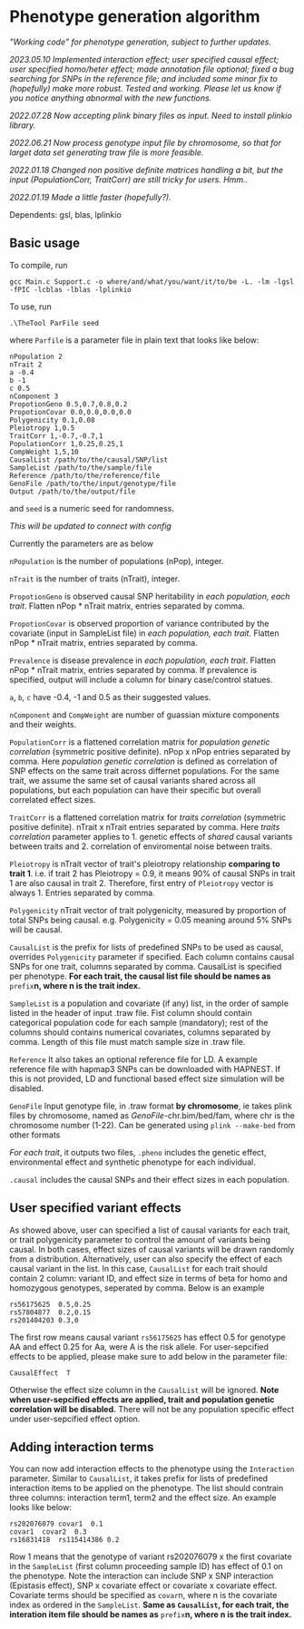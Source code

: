 # Phenotype generation algorithm

_"Working code" for phenotype generation, subject to further updates._

_2023.05.10 Implemented interaction effect; user specified causal effect; user specified homo/heter effect; made annotation file optional; fixed a bug searching for SNPs in the reference file; and included some minor fix to (hopefully) make more robust. Tested and working. Please let us know if you notice anything abnormal with the new functions._

_2022.07.28 Now accepting plink binary files as input. Need to install plinkio library._

_2022.06.21 Now process genotype input file by chromosome, so that for larget data set generating traw file is more feasible._


_2022.01.18 Changed non positive definite matrices handling a bit, but the input (PopulationCorr, TraitCorr) are still tricky for users._
_Hmm.._

_2022.01.19 Made a little faster (hopefully?)._

Dependents: gsl, blas, lplinkio

## Basic usage

To compile, run 
```
gcc Main.c Support.c -o where/and/what/you/want/it/to/be -L. -lm -lgsl -fPIC -lcblas -lblas -lplinkio
```

To use, run
```
.\TheTool ParFile seed
```
where ```Parfile``` is a parameter file in plain text that looks like below: 
```
nPopulation 2
nTrait 2
a -0.4
b -1
c 0.5
nComponent 3
PropotionGeno 0.5,0.7,0.8,0.2
PropotionCovar 0.0,0.0,0.0,0.0
Polygenicity 0.1,0.08
Pleiotropy 1,0.5
TraitCorr 1,-0.7,-0.7,1
PopulationCorr 1,0.25,0.25,1
CompWeight 1,5,10
CausalList /path/to/the/causal/SNP/list
SampleList /path/to/the/sample/file
Reference /path/to/the/reference/file
GenoFile /path/to/the/input/genotype/file
Output /path/to/the/output/file
```
and ```seed``` is a numeric seed for randomness.

_This will be updated to connect with config_

Currently the parameters are as below

```nPopulation``` is the number of populations (nPop), integer.

```nTrait``` is the number of traits (nTrait), integer.

```PropotionGeno``` is observed causal SNP heritability in _each population, each trait_. Flatten nPop * nTrait matrix, entries separated by comma.

```PropotionCovar``` is observed proportion of variance contributed by the covariate (input in SampleList file) in _each population, each trait_. Flatten nPop * nTrait matrix, entries separated by comma.

```Prevalence``` is disease prevalence in _each population, each trait_. Flatten nPop * nTrait matrix, entries separated by comma. If prevalence is specified, output will include a column for binary case/control statues.

```a```, ```b```, ```c``` have -0.4, -1 and 0.5 as their suggested values.

```nComponent``` and ```CompWeight``` are number of guassian mixture components and their weights.

```PopulationCorr``` is a flattened correlation matrix for _population genetic correlation_ (symmetric positive definite). nPop x nPop entries separated by comma. Here _population genetic correlation_ is defined as correlation of SNP effects on the same trait across differnet populations. For the same trait, we assume the same set of causal variants shared across all populations, but each population can have their specific but overall correlated effect sizes.

```TraitCorr``` is a flattened correlation matrix for _traits correlation_ (symmetric positive definite). nTrait x nTrait entries separated by comma. Here _traits correlation_ parameter applies to 1. genetic effects of _shared_ causal variants between traits and 2. correlation of enviromental noise between traits.

```Pleiotropy``` is nTrait vector of trait's pleiotropy relationship **comparing to trait 1**. i.e. if trait 2 has Pleiotropy = 0.9, it means 90% of causal SNPs in trait 1 are also causal in trait 2. Therefore, first entry of ```Pleiotropy``` vector is always 1. Entries separated by comma.

```Polygenicity``` nTrait vector of trait polygenicity, measured by proportion of total SNPs being causal. e.g. Polygenicity = 0.05 meaning around 5% SNPs will be causal.

```CausalList``` is the prefix for lists of predefined SNPs to be used as causal, overrides ```Polygenicity``` parameter if specified. Each column contains causal SNPs for one trait, columns separated by comma. CausalList is specified per phenotype. **For each trait, the causal list file should be names as**  ```prefix```**n, where n is the trait index.**

```SampleList``` is a population and covariate (if any) list, in the order of sample listed in the header of input .traw file. Fist column should contain categorical population code for each sample (mandatory); rest of the columns should contains numerical covariates, columns separated by comma. Length of this file must match sample size in .traw file.

```Reference``` It also takes an optional reference file for LD. A example reference file with hapmap3 SNPs can be downloaded with HAPNEST. If this is not provided, LD and functional based effect size simulation will be disabled.

```GenoFile``` Input genotype file, in .traw format **by chromosome**, ie takes plink files by chromosome, named as _GenoFile_-chr.bim/bed/fam, where chr is the chromosome number (1-22). Can be generated using ```plink --make-bed``` from other formats

_For each trait_, it outputs two files, ```.pheno``` includes the genetic effect, environmental effect and synthetic phenotype for each individual.

```.causal``` includes the causal SNPs and their effect sizes in each population.

## User specified variant effects

As showed above, user can specified a list of causal variants for each trait, or trait polygenicity parameter to control the amount of variants being causal. In both cases, effect sizes of causal variants will be drawn randomly from a distribution. Alternatively, user can also specify the effect of each causal variant in the list. In this case, ```CausalList``` for each trait should contain 2 column: variant ID, and effect size in terms of beta for homo and homozygous genotypes, seperated by comma. Below is an example
```
rs56175625  0.5,0.25
rs57804877  0.2,0.15
rs201404203 0.3,0
```
The first row means causal variant ```rs56175625``` has effect 0.5 for genotype AA and effect 0.25 for Aa, were A is the risk allele. 
For user-sepcified effects to be applied, please make sure to add below in the parameter file:
```
CausalEffect  T
```
Otherwise the effect size column in the ```CausalList``` will be ignored.
**Note when user-sepcified effects are applied, trait and population genetic correlation will be disabled.** There will not be any population specific effect under user-sepcified effect option. 

## Adding interaction terms

You can now add interaction effects to the phenotype using the ```Interaction``` parameter. Similar to ```CausalList```, it takes prefix for lists of predefined interaction items to be applied on the phenotype. The list should contrain three columns: interaction term1, term2 and the effect size. An example looks like below:
```
rs202076079	covar1	0.1
covar1	covar2	0.3
rs16831418	rs115414386	0.2
```
Row 1 means that the genotype of variant rs202076079 x the first covariate in the ```SampleList``` (first column proceeding sample ID) has effect of 0.1 on the phenotype. Note the interaction can include SNP x SNP interaction (Epistasis effect), SNP x covariate effect or covariate x covariate effect. Covariate terms should be specified as ```covar```n, where n is the covariate index as ordered in the ```SampleList```.
**Same as ```CausalList```, for each trait, the interation item file should be names as**  ```prefix```**n, where n is the trait index.**



